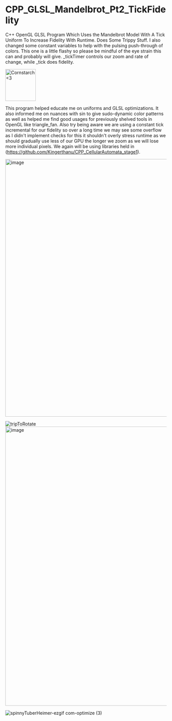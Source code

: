 # CPP_GLSL_Mandelbrot_Pt2_TickFidelity
C++ OpenGL GLSL Program Which Uses the Mandelbrot Model With A Tick Uniform To Increase Fidelity With Runtime. Does Some Trippy Stuff. I also 
changed some constant variables to help with the pulsing push-through of colors. This one is a little flashy so please
be mindful of the eye strain this can and probably will give. _tickTimer controls our zoom and rate of change, while _tick does
fidelity. 

<img src="https://github.com/Kingerthanu/CPP_GLSL_Mandelbrot_Pt2_TickFidelity/assets/76754592/c854a82c-0a2b-41a9-8b3f-ae17b70548dc" alt="Cornstarch <3" width="95" height="99">

This program helped educate me on uniforms and GLSL optimizations. It also informed me on nuances with sin to give sudo-dynamic color patterns
as well as helped me find good usages for previously shelved tools in OpenGL like triangle_fan.
Also try being aware we are using a constant tick incremental for our fidelity so over a long time we may see some overflow as I didn't implement checks for this
it shouldn't overly stress runtime as we should gradually use less of our GPU the longer we zoom as we will lose more individual pixels.
We again will be using libraries held in (https://github.com/Kingerthanu/CPP_CellularAutomata_stage1).

<img width="802" alt="image" src="https://github.com/Kingerthanu/CPP_GLSL_Mandelbrot_Pt2_TickFidelity/assets/76754592/3caa73f5-4712-4f1e-a48f-891cabed6b5e">

![tripToRotate](https://github.com/Kingerthanu/CPP_GLSL_Mandelbrot_Pt2_TickFidelity/assets/76754592/3c08a0df-2f95-4248-9bfb-e5fd2c903fb1)
<img width="869" alt="image" src="https://github.com/Kingerthanu/CPP_GLSL_Mandelbrot_Pt2_TickFidelity/assets/76754592/765f912a-b866-47c3-917c-ceaa2fe1f2f4">

![spinnyTuberHeimer-ezgif com-optimize (3)](https://github.com/Kingerthanu/CPP_GLSL_Mandelbrot_Pt2_TickFidelity/assets/76754592/79a2f3b4-4dc3-4f1c-8c6f-ced4daf6f90c)
